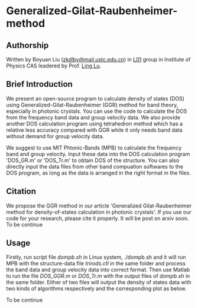 Generalized-Gilat-Raubenheimer-method
=====================================================

Authorship
----------------------------------------
Written by Boyuan Liu (zkdlby@mail.ustc.edu.cn) in [L01](http://l01.iphy.ac.cn/L01web-English/html/index-english.html) group in Institute of Physics CAS leadered by Prof. [Ling Lu](http://l01.iphy.ac.cn/linglu/). 

Brief Introduction
----------------------------------------

We present an open-source program to calculate density of states (DOS) using Generalized-Gilat-Raubenheimer (GGR) method for band theory, especially in photonic crystals. You can use the code to calculate the DOS from the frequency band data and group velocity data. We also provide another DOS calculation program using tetrahedron method which has a relative less accuracy compared with GGR while it only needs band data without demand for group velocity data. 

We suggest to use MIT Phtonic-Bands (MPB) to calculate the frequency band and group velocity. Input these data into the DOS calculation program 'DOS_GR.m' or 'DOS_Tr.m' to obtain DOS of the structure. You can also directly input the data files from other band compuation softwares to the DOS program, as long as the data is arranged in the right format in the files.

Citation
----------------------------------------
We propose the GGR method in our article 'Generalized Gilat-Raubenheimer method for density-of-states calculation in photonic crystals'. If you use our code for your research, please cite it properly. It will be post on arxiv soon. To be continue

Usage
----------------------------------------
Firstly, run script file *dompb.sh* in Linux system,
        ./dompb.sh
and it will run MPB with the structure-data file *trirods.ctl* in the same folder and process the band data and group velocity data into correct format.
Then use Matlab to run the file *DOS_GGR.m* or *DOS_Tr.m* with the output files of *dompb.sh* in the same folder. Either of two files will output the density of states data with two kinds of algorithms respectively and the corresponding plot as below.

To be continue
